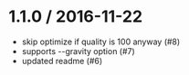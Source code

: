 
1.1.0 / 2016-11-22
==================

  * skip optimize if quality is 100 anyway (#8)
  * supports --gravity option (#7)
  * updated readme (#6)
